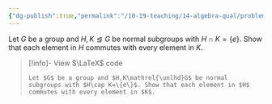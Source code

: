 ```yaml
---
{"dg-publish":true,"permalink":"/10-19-teaching/14-algebra-qual/problem-bank/group-theory/normal-subgroups-with-trivial-intersection/","tags":["group_theory"],"updated":"2025-03-18T10:32:22-07:00"}
---
```


Let $G$ be a group and $H,K\mathrel{\unlhd}G$ be normal subgroups with $H\cap K=\{e\}$. Show that each element in $H$ commutes with every element in $K$.

> [!info]- View $\LaTeX$ code
> ```
> Let $G$ be a group and $H,K\mathrel{\unlhd}G$ be normal subgroups with $H\cap K=\{e\}$. Show that each element in $H$ commutes with every element in $K$.
> ```